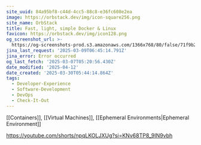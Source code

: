 ```yaml
---
site_uuid: 84a95bf8-c44d-4cc5-88c8-e36fc608e2ea
image: https://orbstack.dev/img/icon-square256.png
site_name: OrbStack
title: Fast, light, simple Docker & Linux
favicon: https://orbstack.dev/img/icon128.png
og_screenshot_url: >-
  https://og-screenshots-prod.s3.amazonaws.com/1366x768/80/false/71f9b2f378fb69ba2aede828f50a3faea381879467239d19c55fc6a12e383e49.jpeg
jina_last_request: '2025-03-09T06:45:14.791Z'
jina_error: Error occurred
og_last_fetch: '2025-03-07T05:20:56.430Z'
date_modified: '2025-04-12'
date_created: '2025-03-30T05:44:14.864Z'
tags:
  - Developer-Experience
  - Software-Development
  - DevOps
  - Check-It-Out
---
```











[[Containers]], [[Virtual Machines]], [[Ephemeral Environments|Ephemeral Environment]]

https://youtube.com/shorts/npqLKOLJXUg?si=KNv68TP8_9IN9vbh
